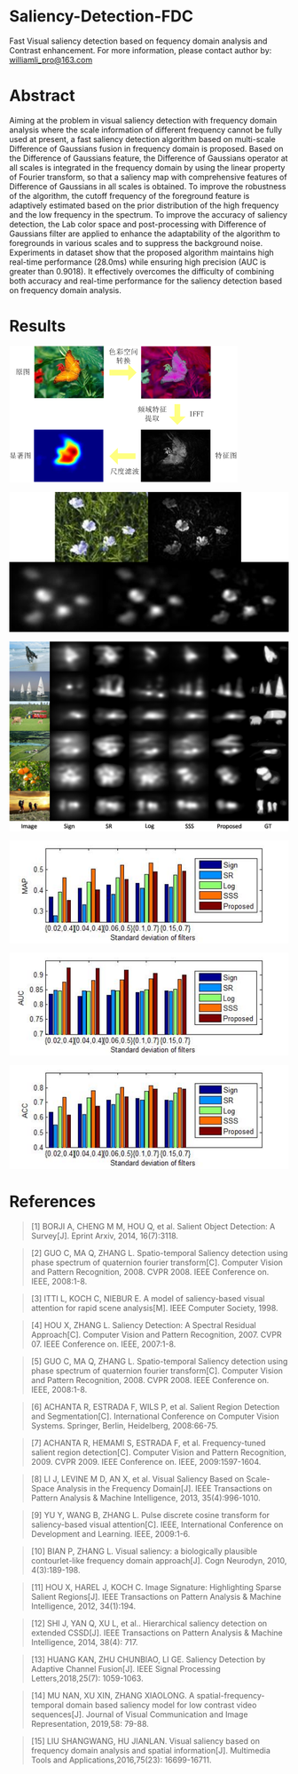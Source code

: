 # Saliency-Detection-FDC

Fast Visual saliency detection based on fequency domain analysis and Contrast enhancement.
For more information, please contact author by: williamli_pro@163.com

# Abstract
Aiming at the problem in visual saliency detection with frequency domain analysis where the scale information of different frequency cannot be fully used at present, a fast saliency detection algorithm based on multi-scale Difference of Gaussians fusion in frequency domain is proposed. Based on the Difference of Gaussians feature, the Difference of Gaussians operator at all scales is integrated in the frequency domain by using the linear property of Fourier transform, so that a saliency map with comprehensive features of Difference of Gaussians in all scales is obtained. To improve the robustness of the algorithm, the cutoff frequency of the foreground feature is adaptively estimated based on the prior distribution of the high frequency and the low frequency in the spectrum. To improve the accuracy of saliency detection, the Lab color space and post-processing with Difference of Gaussians filter are applied to enhance the adaptability of the algorithm to foregrounds in various scales and to suppress the background noise. Experiments in dataset show that the proposed algorithm maintains high real-time performance (28.0ms) while ensuring high precision (AUC is greater than 0.9018). It effectively overcomes the difficulty of combining both accuracy and real-time performance for the saliency detection based on frequency domain analysis.

# Results
![Procedures](https://raw.githubusercontent.com/WilliamLiPro/Saliency-Detection-FDC/master/Part-of-experiment-result/procedures.png)

![filter example](https://raw.githubusercontent.com/WilliamLiPro/Saliency-Detection-FDC/master/Part-of-experiment-result/filter-example.png)

![saliency maps comparison](https://raw.githubusercontent.com/WilliamLiPro/Saliency-Detection-FDC/master/Part-of-experiment-result/saliency-maps.png)

![MAP](https://raw.githubusercontent.com/WilliamLiPro/Saliency-Detection-FDC/master/Part-of-experiment-result/MAP.jpg)

![AUC](https://raw.githubusercontent.com/WilliamLiPro/Saliency-Detection-FDC/master/Part-of-experiment-result/AUC.jpg)

![ACC](https://raw.githubusercontent.com/WilliamLiPro/Saliency-Detection-FDC/master/Part-of-experiment-result/ACC.jpg)

# References
> [1]	BORJI A, CHENG M M, HOU Q, et al. Salient Object Detection: A Survey[J]. Eprint Arxiv, 2014, 16(7):3118.

> [2]	GUO C, MA Q, ZHANG L. Spatio-temporal Saliency detection using phase spectrum of quaternion fourier transform[C]. Computer Vision and Pattern Recognition, 2008. CVPR 2008. IEEE Conference on. IEEE, 2008:1-8.

> [3]	ITTI L, KOCH C, NIEBUR E. A model of saliency-based visual attention for rapid scene analysis[M]. IEEE Computer Society, 1998.

> [4]	HOU X, ZHANG L. Saliency Detection: A Spectral Residual Approach[C]. Computer Vision and Pattern Recognition, 2007. CVPR 07. IEEE Conference on. IEEE, 2007:1-8.

> [5]	GUO C, MA Q, ZHANG L. Spatio-temporal Saliency detection using phase spectrum of quaternion fourier transform[C]. Computer Vision and Pattern Recognition, 2008. CVPR 2008. IEEE Conference on. IEEE, 2008:1-8.

> [6]	ACHANTA R, ESTRADA F, WILS P, et al. Salient Region Detection and Segmentation[C]. International Conference on Computer Vision Systems. Springer, Berlin, Heidelberg, 2008:66-75.

> [7]	ACHANTA R, HEMAMI S, ESTRADA F, et al. Frequency-tuned salient region detection[C]. Computer Vision and Pattern Recognition, 2009. CVPR 2009. IEEE Conference on. IEEE, 2009:1597-1604.

> [8]	LI J, LEVINE M D, AN X, et al. Visual Saliency Based on Scale-Space Analysis in the Frequency Domain[J]. IEEE Transactions on Pattern Analysis & Machine Intelligence, 2013, 35(4):996-1010.

> [9]	YU Y, WANG B, ZHANG L. Pulse discrete cosine transform for saliency-based visual attention[C]. IEEE, International Conference on Development and Learning. IEEE, 2009:1-6.

> [10]	BIAN P, ZHANG L. Visual saliency: a biologically plausible contourlet-like frequency domain approach[J]. Cogn Neurodyn, 2010, 4(3):189-198.

> [11]	HOU X, HAREL J, KOCH C. Image Signature: Highlighting Sparse Salient Regions[J]. IEEE Transactions on Pattern Analysis & Machine Intelligence, 2012, 34(1):194.

> [12]	SHI J, YAN Q, XU L, et al.. Hierarchical saliency detection on extended CSSD[J]. IEEE Transactions on Pattern Analysis & Machine Intelligence, 2014, 38(4): 717.

> [13]	HUANG KAN, ZHU CHUNBIAO, LI GE. Saliency Detection by Adaptive Channel Fusion[J]. IEEE Signal Processing Letters,2018,25(7): 1059-1063.

> [14]	MU NAN, XU XIN, ZHANG XIAOLONG. A spatial-frequency-temporal domain based saliency model for low contrast video sequences[J]. Journal of Visual Communication and Image Representation, 2019,58: 79-88.

> [15]	LIU SHANGWANG, HU JIANLAN. Visual saliency based on frequency domain analysis and spatial information[J]. Multimedia Tools and Applications,2016,75(23): 16699-16711.

